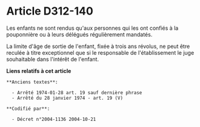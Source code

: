 # Article D312-140

Les enfants ne sont rendus qu'aux personnes qui les ont confiés à la pouponnière ou à leurs délégués régulièrement mandatés.

La limite d'âge de sortie de l'enfant, fixée à trois ans révolus, ne peut être reculée à titre exceptionnel que si le
responsable de l'établissement le juge souhaitable dans l'intérêt de l'enfant.

**Liens relatifs à cet article**

	**Anciens textes**:

	  - Arrêté 1974-01-28 art. 19 sauf dernière phrase
	  - Arrêté du 28 janvier 1974 - art. 19 (V)

	**Codifié par**:

	  - Décret n°2004-1136 2004-10-21

